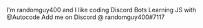 I'm randomguy400 and I like coding Discord Bots
Learning JS with @Autocode
Add me on Discord @ randomguy400#7117
